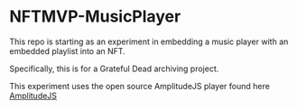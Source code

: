 # NFTMVP-MusicPlayer

This repo is starting as an experiment in embedding a music player with an embedded playlist into an NFT.

Specifically, this is for a Grateful Dead archiving project.

This experiment uses the open source AmplitudeJS player found here [AmplitudeJS](https://521dimensions.com/open-source/amplitudejs)
